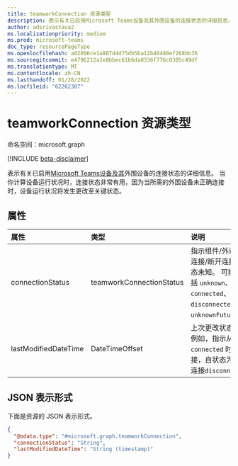 ```yaml
---
title: teamworkConnection 资源类型
description: 表示有关已启用Microsoft Teams设备及其外围设备的连接状态的详细信息。
author: adsrivastava2
ms.localizationpriority: medium
ms.prod: microsoft-teams
doc_type: resourcePageType
ms.openlocfilehash: a02096ce1a807d4d75db5ba12b40488ef268bb36
ms.sourcegitcommit: e4796212a2e8bbec61b6da8336f776c0305c49df
ms.translationtype: MT
ms.contentlocale: zh-CN
ms.lasthandoff: 01/28/2022
ms.locfileid: "62262307"
---
```

# <a name="teamworkconnection-resource-type"></a>teamworkConnection 资源类型

命名空间：microsoft.graph

[!INCLUDE [beta-disclaimer](../../includes/beta-disclaimer.md)]

表示有关已启用[Microsoft Teams设备及其](../resources/teamworkdevice.md)外围设备的连接状态的详细信息。
当你计算设备运行状况时，连接状态非常有用，因为当所需的外围设备未正确连接时，设备运行状况将发生更改至关键状态。

## <a name="properties"></a>属性
|属性|类型|说明|
|:---|:---|:---|
|connectionStatus|teamworkConnectionStatus|指示组件/外设是否已连接/断开连接或其状态未知。 可能的值包括 `unknown`、`connected`、`disconnected`、`unknownFutureValue`。|
|lastModifiedDateTime|DateTimeOffset|上次更改状态的时间。 例如，指示从 _状态为_ `connected` 时开始连接，自状态为 后断开连接`disconnected`。|


## <a name="json-representation"></a>JSON 表示形式
下面是资源的 JSON 表示形式。
<!-- {
  "blockType": "resource",
  "@odata.type": "microsoft.graph.teamworkConnection"
}
-->
``` json
{
  "@odata.type": "#microsoft.graph.teamworkConnection",
  "connectionStatus": "String",
  "lastModifiedDateTime": "String (timestamp)"
}
```

